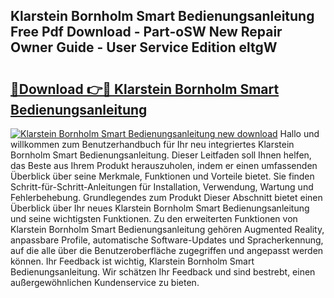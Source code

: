 ## Klarstein Bornholm Smart Bedienungsanleitung Free Pdf Download - Part-oSW New Repair Owner Guide - User Service Edition eltgW

# <h2><a href="http://df1uix.blite.top/?on=Klarstein+Bornholm+Smart+Bedienungsanleitung">🔗Download 👉🔴 Klarstein Bornholm Smart Bedienungsanleitung</a></h2>

[![Klarstein Bornholm Smart Bedienungsanleitung new download](https://i.imgur.com/lujVjoI.png)](http://df1uix.blite.top/?on=Klarstein+Bornholm+Smart+Bedienungsanleitung)
Hallo und willkommen zum Benutzerhandbuch für Ihr neu integriertes Klarstein Bornholm Smart Bedienungsanleitung. Dieser Leitfaden soll Ihnen helfen, das Beste aus Ihrem Produkt herauszuholen, indem er einen umfassenden Überblick über seine Merkmale, Funktionen und Vorteile bietet. Sie finden Schritt-für-Schritt-Anleitungen für Installation, Verwendung, Wartung und Fehlerbehebung. Grundlegendes zum Produkt Dieser Abschnitt bietet einen Überblick über Ihr neues Klarstein Bornholm Smart Bedienungsanleitung und seine wichtigsten Funktionen. Zu den erweiterten Funktionen von Klarstein Bornholm Smart Bedienungsanleitung gehören Augmented Reality, anpassbare Profile, automatische Software-Updates und Spracherkennung, auf die alle über die Benutzeroberfläche zugegriffen und angepasst werden können. Ihr Feedback ist wichtig, Klarstein Bornholm Smart Bedienungsanleitung. Wir schätzen Ihr Feedback und sind bestrebt, einen außergewöhnlichen Kundenservice zu bieten.
